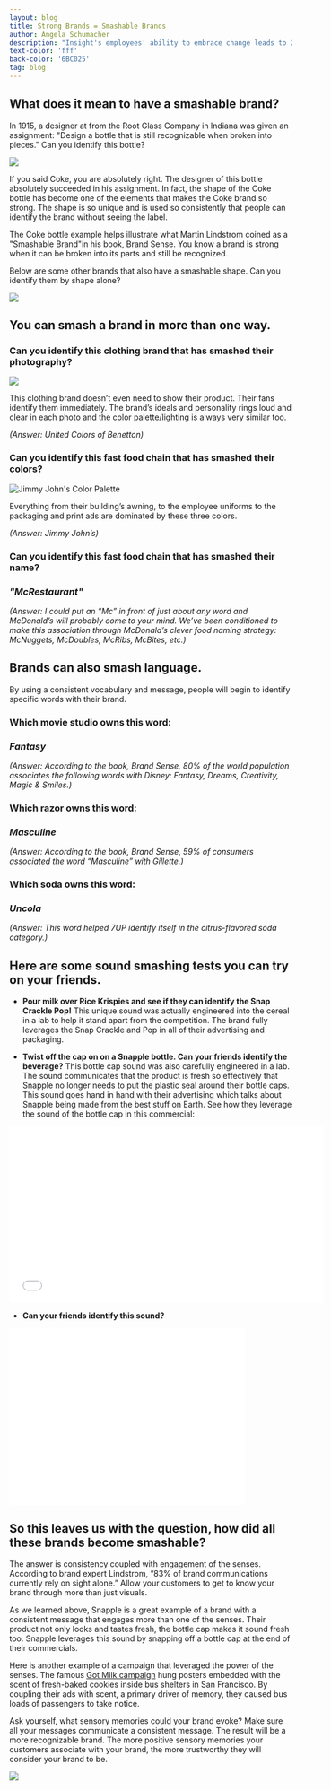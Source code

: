 ```yaml
---
layout: blog
title: Strong Brands = Smashable Brands
author: Angela Schumacher
description: "Insight's employees' ability to embrace change leads to 25 years of success."
text-color: 'fff'
back-color: '6BC025'
tag: blog
---
```

## What does it mean to have a smashable brand?

In 1915, a designer at from the Root Glass Company in Indiana was given an assignment: "Design a bottle that is still recognizable when broken into pieces." Can you identify this bottle?

![](/img/blog/strong-brands-smashable-brands-1.jpg)

If you said Coke, you are absolutely right. The designer of this bottle absolutely succeeded in his assignment. In fact, the shape of the Coke bottle has become one of the elements that makes the Coke brand so strong. The shape is so unique and is used so consistently that people can identify the brand without seeing the label.

The Coke bottle example helps illustrate what Martin Lindstrom coined as a "Smashable Brand"in his book, Brand Sense. You know a brand is strong when it can be broken into its parts and still be recognized.

Below are some other brands that also have a smashable shape. Can you identify them by shape alone?

![](/img/blog/strong-brands-smashable-brands-2.gif)

## You can smash a brand in more than one way.

### Can you identify this clothing brand that has smashed their photography?

![](/img/blog/strong-brands-smashable-brands-3.gif)

This clothing brand doesn’t even need to show their product. Their fans identify them immediately. The brand’s ideals and personality rings loud and clear in each photo and the color palette/lighting is always very similar too.

*(Answer: United Colors of Benetton)*

### Can you identify this fast food chain that has smashed their colors?

![Jimmy John's Color Palette](/img/blog/strong-brands-smashable-brands-4.gif)

Everything from their building’s awning, to the employee uniforms to the packaging and print ads are dominated by these three colors.

*(Answer: Jimmy John’s)*

### Can you identify this fast food chain that has smashed their name?

### *"McRestaurant"*

*(Answer: I could put an “Mc” in front of just about any word and McDonald’s will probably come to your mind. We’ve been conditioned to make this association through McDonald’s clever food naming strategy: McNuggets, McDoubles, McRibs, McBites, etc.)*

## Brands can also smash language.

By using a consistent vocabulary and message, people will begin to identify specific words with their brand.

### Which movie studio owns this word:

### *Fantasy*

*(Answer: According to the book, Brand Sense, 80% of the world population associates the following words with Disney: Fantasy, Dreams, Creativity, Magic & Smiles.)*

### Which razor owns this word:

### *Masculine*

*(Answer: According to the book, Brand Sense, 59% of consumers associated the word “Masculine” with Gillette.)*

### Which soda owns this word:

### *Uncola*

*(Answer: This word helped 7UP identify itself in the citrus-flavored soda category.)*

## Here are some sound smashing tests you can try on your friends.

* **Pour milk over Rice Krispies and see if they can identify the Snap Crackle Pop!** This unique sound was actually engineered into the cereal in a lab to help it stand apart from the competition. The brand fully leverages the Snap Crackle and Pop in all of their advertising and packaging.

* **Twist off the cap on on a Snapple bottle. Can your friends identify the beverage?** This bottle cap sound was also carefully engineered in a lab. The sound communicates that the product is fresh so effectively that Snapple no longer needs to put the plastic seal around their bottle caps. This sound goes hand in hand with their advertising which talks about Snapple being made from the best stuff on Earth. See how they leverage the sound of the bottle cap in this commercial:

<iframe width="560" height="315" src="//www.youtube.com/embed/Zoh0tHRXOvE" frameborder="0" allowfullscreen></iframe>

* **Can your friends identify this sound?**

<iframe width="420" height="315" src="//www.youtube.com/embed/QRLyMjvug1M" frameborder="0" allowfullscreen></iframe>

## So this leaves us with the question, how did all these brands become smashable?

The answer is consistency coupled with engagement of the senses. According to brand expert Lindstrom, “83% of brand communications currently rely on sight alone.” Allow your customers to get to know your brand through more than just visuals.

As we learned above, Snapple is a great example of a brand with a consistent message that engages more than one of the senses. Their product not only looks and tastes fresh, the bottle cap makes it sound fresh too. Snapple leverages this sound by snapping off a bottle cap at the end of their commercials.

Here is another example of a campaign that leveraged the power of the senses. The famous [Got Milk campaign](http://www.sfgate.com/bayarea/article/Freshly-baked-ads-are-toast-City-orders-that-2482764.php) hung posters embedded with the scent of fresh-baked cookies inside bus shelters in San Francisco. By coupling their ads with scent, a primary driver of memory, they caused bus loads of passengers to take notice.

Ask yourself, what sensory memories could your brand evoke? Make sure all your messages communicate a consistent message. The result will be a more recognizable brand. The more positive sensory memories your customers associate with your brand, the more trustworthy they will consider your brand to be.

![](/img/blog/strong-brands-smashable-brands-5.gif)
